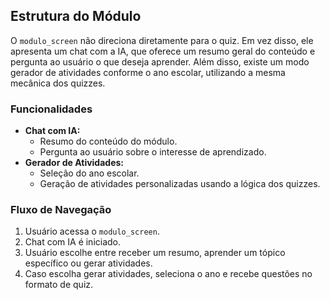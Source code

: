 ## Estrutura do Módulo

O `modulo_screen` não direciona diretamente para o quiz. Em vez disso, ele apresenta um chat com a IA, que oferece um resumo geral do conteúdo e pergunta ao usuário o que deseja aprender. Além disso, existe um modo gerador de atividades conforme o ano escolar, utilizando a mesma mecânica dos quizzes.

### Funcionalidades

- **Chat com IA:**  
    - Resumo do conteúdo do módulo.
    - Pergunta ao usuário sobre o interesse de aprendizado.
- **Gerador de Atividades:**  
    - Seleção do ano escolar.
    - Geração de atividades personalizadas usando a lógica dos quizzes.

### Fluxo de Navegação

1. Usuário acessa o `modulo_screen`.
2. Chat com IA é iniciado.
3. Usuário escolhe entre receber um resumo, aprender um tópico específico ou gerar atividades.
4. Caso escolha gerar atividades, seleciona o ano e recebe questões no formato de quiz.
